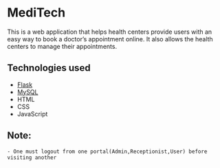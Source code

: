 


# MediTech

This is a web application that helps health centers provide users with an easy way to book a doctor’s appointment online. It also allows the health centers to manage their appointments.

## Technologies used
- [Flask](https://flask.palletsprojects.com/en/2.0.x/)
- [MySQL](https://www.mysql.com/)
- HTML
- CSS
- JavaScript

## Note:
    - One must logout from one portal(Admin,Receptionist,User) before visiting another

